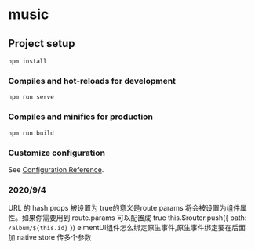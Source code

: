 # music

## Project setup
```
npm install
```

### Compiles and hot-reloads for development
```
npm run serve
```

### Compiles and minifies for production
```
npm run build
```

### Customize configuration
See [Configuration Reference](https://cli.vuejs.org/config/).

### 2020/9/4
URL 的 hash 
props 被设置为 true的意义是route.params 将会被设置为组件属性。如果你需要用到 route.params 可以配置成 true
this.$router.push({
        path: `/album/${this.id}`
      })
elmentUI组件怎么绑定原生事件,原生事件绑定要在后面加.native
store 传多个参数